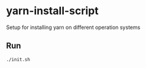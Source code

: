 # yarn-install-script

Setup for installing yarn on different operation systems

## Run

```sh
./init.sh
```